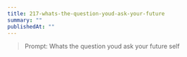 ```yaml
---
title: 217-whats-the-question-youd-ask-your-future
summary: ""
publishedAt: ""
---
```


> Prompt: Whats the question youd ask your future self

